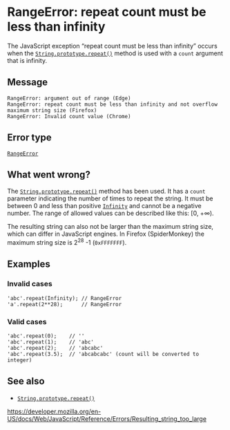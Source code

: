 RangeError: repeat count must be less than infinity
===================================================

The JavaScript exception “repeat count must be less than infinity” occurs when the [`String.prototype.repeat()`](../global_objects/string/repeat) method is used with a `count` argument that is infinity.

Message
-------

    RangeError: argument out of range (Edge)
    RangeError: repeat count must be less than infinity and not overflow maximum string size (Firefox)
    RangeError: Invalid count value (Chrome)

Error type
----------

[`RangeError`](../global_objects/rangeerror)

What went wrong?
----------------

The [`String.prototype.repeat()`](../global_objects/string/repeat) method has been used. It has a `count` parameter indicating the number of times to repeat the string. It must be between 0 and less than positive [`Infinity`](../global_objects/infinity) and cannot be a negative number. The range of allowed values can be described like this: \[0, +∞).

The resulting string can also not be larger than the maximum string size, which can differ in JavaScript engines. In Firefox (SpiderMonkey) the maximum string size is 2<sup>28</sup> -1 (`0xFFFFFFF`).

Examples
--------

### Invalid cases

    'abc'.repeat(Infinity); // RangeError
    'a'.repeat(2**28);      // RangeError

### Valid cases

    'abc'.repeat(0);    // ''
    'abc'.repeat(1);    // 'abc'
    'abc'.repeat(2);    // 'abcabc'
    'abc'.repeat(3.5);  // 'abcabcabc' (count will be converted to integer)

See also
--------

-   [`String.prototype.repeat()`](../global_objects/string/repeat)

<a href="https://developer.mozilla.org/en-US/docs/Web/JavaScript/Reference/Errors/Resulting_string_too_large" class="_attribution-link">https://developer.mozilla.org/en-US/docs/Web/JavaScript/Reference/Errors/Resulting_string_too_large</a>
